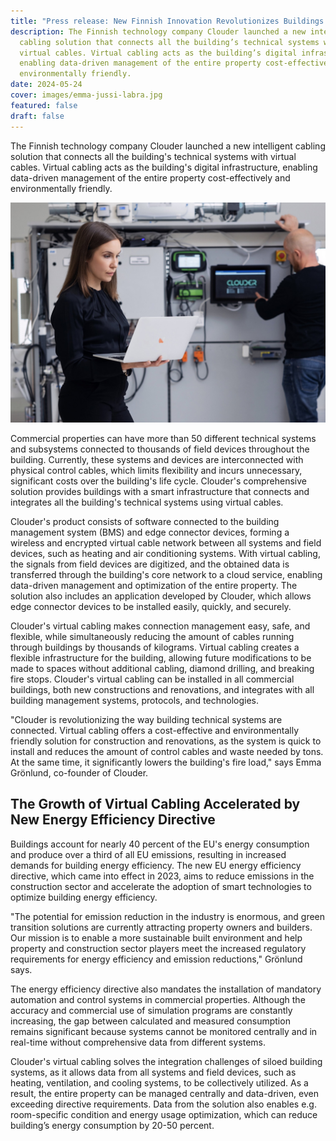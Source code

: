 ```yaml
---
title: "Press release: New Finnish Innovation Revolutionizes Buildings "
description: The Finnish technology company Clouder launched a new intelligent
  cabling solution that connects all the building’s technical systems with
  virtual cables. Virtual cabling acts as the building’s digital infrastructure,
  enabling data-driven management of the entire property cost-effectively and
  environmentally friendly.
date: 2024-05-24
cover: images/emma-jussi-labra.jpg
featured: false
draft: false
---
```

The Finnish technology company Clouder launched a new intelligent cabling solution that connects all the building's technical systems with virtual cables. Virtual cabling acts as the building's digital infrastructure, enabling data-driven management of the entire property cost-effectively and environmentally friendly.

![People in laboratory](images/emma-jussi-labra.jpg)

Commercial properties can have more than 50 different technical systems and subsystems connected to thousands of field devices throughout the building. Currently, these systems and devices are interconnected with physical control cables, which limits flexibility and incurs unnecessary, significant costs over the building's life cycle. Clouder's comprehensive solution provides buildings with a smart infrastructure that connects and integrates all the building's technical systems using virtual cables.

Clouder's product consists of software connected to the building management system (BMS) and edge connector devices, forming a wireless and encrypted virtual cable network between all systems and field devices, such as heating and air conditioning systems. With virtual cabling, the signals from field devices are digitized, and the obtained data is transferred through the building's core network to a cloud service, enabling data-driven management and optimization of the entire property. The solution also includes an application developed by Clouder, which allows edge connector devices to be installed easily, quickly, and securely.

Clouder's virtual cabling makes connection management easy, safe, and flexible, while simultaneously reducing the amount of cables running through buildings by thousands of kilograms. Virtual cabling creates a flexible infrastructure for the building, allowing future modifications to be made to spaces without additional cabling, diamond drilling, and breaking fire stops. Clouder's virtual cabling can be installed in all commercial buildings, both new constructions and renovations, and integrates with all building management systems, protocols, and technologies.

"Clouder is revolutionizing the way building technical systems are connected. Virtual cabling offers a cost-effective and environmentally friendly solution for construction and renovations, as the system is quick to install and reduces the amount of control cables and waste needed by tons. At the same time, it significantly lowers the building's fire load," says Emma Grönlund, co-founder of Clouder.

## The Growth of Virtual Cabling Accelerated by New Energy Efficiency Directive

Buildings account for nearly 40 percent of the EU's energy consumption and produce over a third of all EU emissions, resulting in increased demands for building energy efficiency. The new EU energy efficiency directive, which came into effect in 2023, aims to reduce emissions in the construction sector and accelerate the adoption of smart technologies to optimize building energy efficiency.

"The potential for emission reduction in the industry is enormous, and green transition solutions are currently attracting property owners and builders. Our mission is to enable a more sustainable built environment and help property and construction sector players meet the increased regulatory requirements for energy efficiency and emission reductions," Grönlund says.

The energy efficiency directive also mandates the installation of mandatory automation and control systems in commercial properties. Although the accuracy and commercial use of simulation programs are constantly increasing, the gap between calculated and measured consumption remains significant because systems cannot be monitored centrally and in real-time without comprehensive data from different systems.

Clouder's virtual cabling solves the integration challenges of siloed building systems, as it allows data from all systems and field devices, such as heating, ventilation, and cooling systems, to be collectively utilized. As a result, the entire property can be managed centrally and data-driven, even exceeding directive requirements. Data from the solution also enables e.g. room-specific condition and energy usage optimization, which can reduce building’s energy consumption by 20-50 percent.